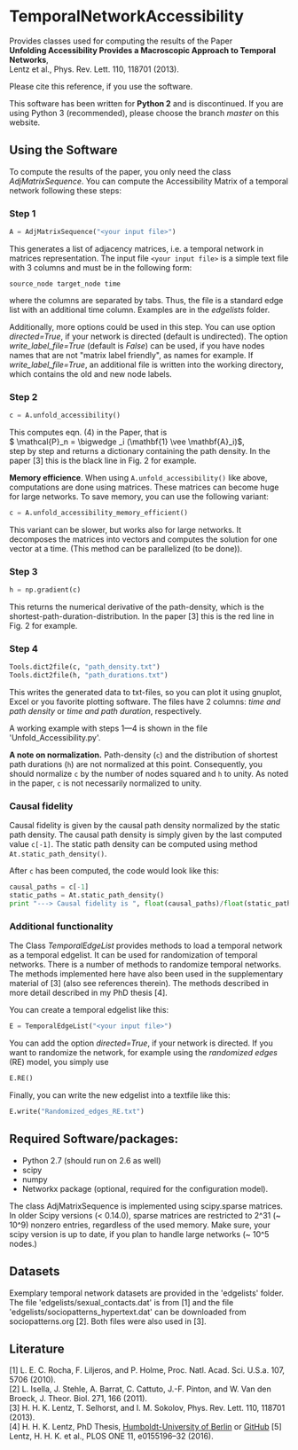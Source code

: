 # TemporalNetworkAccessibility

Provides classes used for computing the results of the Paper  
**Unfolding Accessibility Provides a Macroscopic Approach to Temporal Networks**,  
Lentz et al., Phys. Rev. Lett. 110, 118701 (2013).

Please cite this reference, if you use the software.

This software has been written for **Python 2** and is discontinued. If you are using Python 3 (recommended), please choose the branch *master* on this website.

## Using the Software
To compute the results of the paper, you only need the class *AdjMatrixSequence*.
You can compute the Accessibility Matrix of a temporal network following these steps:

### Step 1
```python
A = AdjMatrixSequence("<your input file>")
```
This generates a list of adjacency matrices, i.e. a temporal network in matrices representation. The input file ```<your input file>``` is a simple text file with 3 columns and must be in the following form:
```
source_node	target_node	time
```
where the columns are separated by tabs. Thus, the file is a standard edge list with an additional time column. Examples are in the *edgelists* folder.

Additionally, more options could be used in this step. You can use option *directed=True*, if your network is directed (default is undirected). The option *write_label_file=True* (default is *False*) can be used, if you have nodes names that are not "matrix label friendly", as names for example. If *write_label_file=True*, an additional file is written into the working directory, which contains the old and new node labels.

### Step 2
```python
c = A.unfold_accessibility()
```
This computes eqn. (4) in the Paper, that is  
$ \mathcal{P}_n = \bigwedge _i (\mathbf{1} \vee \mathbf{A}_i)$,  
step by step and returns a dictionary containing the path density. In the paper [3] this is the black line in Fig. 2 for example.

**Memory efficience**. When using ```A.unfold_accessibility()``` like above, computations are done using matrices. These matrices can become huge for large networks. To save memory, you can use the following variant:
```python
c = A.unfold_accessibility_memory_efficient()
```
This variant can be slower, but works also for large networks. It decomposes the matrices into vectors and computes the solution for one vector at a time. (This method can be parallelized (to be done)).

### Step 3
```python
h = np.gradient(c)
```
This returns the numerical derivative of the path-density, which is the shortest-path-duration-distribution. In the paper [3] this is the red line in Fig. 2 for example.

### Step 4
```python
Tools.dict2file(c, "path_density.txt")
Tools.dict2file(h, "path_durations.txt")
```
This writes the generated data to txt-files, so you can plot it using gnuplot, Excel or you favorite plotting software. The files have 2 columns: *time and path density* or *time and path duration*, respectively.

A working example with steps 1—4 is shown in the file 'Unfold_Accessibility.py'.

**A note on normalization.** Path-density (```c```) and the distribution of shortest path durations (```h```) are not normalized at this point. Consequently, you should normalize ```c``` by the number of nodes squared and ```h``` to unity. As noted in the paper, ```c``` is not necessarily normalized to unity.

### Causal fidelity
Causal fidelity is given by the causal path density normalized by the static path density. The causal path density is simply given by the last computed value ```c[-1]```. The static path density can be computed using method ```At.static_path_density()```.

After ```c``` has been computed, the code would look like this:

```python
causal_paths = c[-1]
static_paths = At.static_path_density()
print "---> Causal fidelity is ", float(causal_paths)/float(static_paths)
```

### Additional functionality
The Class *TemporalEdgeList* provides methods to load a temporal network as a temporal edgelist. It can be used for randomization of temporal networks. There is a number of methods to randomize temporal networks. The methods implemented here have also been used in the supplementary material of [3] (also see references therein). The methods described in more detail described in my PhD thesis [4].

You can create a temporal edgelist like this:
```python
E = TemporalEdgeList("<your input file>")
```
You can add the option *directed=True*, if your network is directed.
If you want to randomize the network, for example using the *randomized edges* (RE) model, you simply use
```python
E.RE()
```
Finally, you can write the new edgelist into a textfile like this:
```python
E.write("Randomized_edges_RE.txt")
```

## Required Software/packages:
- Python 2.7 (should run on 2.6 as well)
- scipy
- numpy
- Networkx package (optional, required for the configuration model).

The class AdjMatrixSequence is implemented using scipy.sparse matrices.
In older Scipy versions (< 0.14.0), sparse matrices are restricted to 2^31 (~ 10^9) nonzero entries, regardless of the used memory. Make sure, your scipy version is up to date, if you plan to handle large networks (~ 10^5 nodes.)

## Datasets
Exemplary temporal network datasets are provided in the 'edgelists' folder.
The file 'edgelists/sexual_contacts.dat' is from [1] and the file 'edgelists/sociopatterns_hypertext.dat' can be downloaded from sociopatterns.org [2].
Both files were also used in [3].

## Literature
[1]	L. E. C. Rocha, F. Liljeros, and P. Holme, Proc. Natl. Acad. Sci. U.S.a. 107, 5706 (2010).  
[2]	L. Isella, J. Stehle, A. Barrat, C. Cattuto, J.-F. Pinton, and W. Van den Broeck, J. Theor. Biol. 271, 166 (2011).  
[3]	H. H. K. Lentz, T. Selhorst, and I. M. Sokolov, Phys. Rev. Lett. 110, 118701 (2013).  
[4] H. H. K. Lentz, PhD Thesis, [Humboldt-University of Berlin](http://edoc.hu-berlin.de/dissertationen/lentz-hartmut-2013-11-06/METADATA/abstract.php?id=40377) or [GitHub](https://github.com/hartmutlentz/Thesis)
[5]	Lentz, H. H. K. et al., PLOS ONE 11, e0155196–32 (2016).
